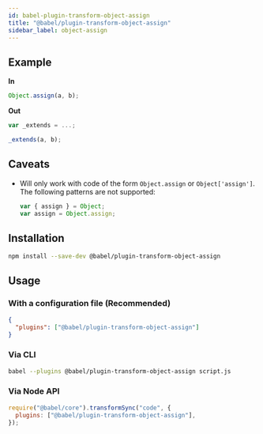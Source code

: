 ```yaml
---
id: babel-plugin-transform-object-assign
title: "@babel/plugin-transform-object-assign"
sidebar_label: object-assign
---
```


## Example

**In**

```javascript
Object.assign(a, b);
```

**Out**

```javascript
var _extends = ...;

_extends(a, b);
```

## Caveats

- Will only work with code of the form `Object.assign` or `Object['assign']`. The following patterns are not supported:

  ```javascript
  var { assign } = Object;
  var assign = Object.assign;
  ```

## Installation

```sh
npm install --save-dev @babel/plugin-transform-object-assign
```

## Usage

### With a configuration file (Recommended)

```json
{
  "plugins": ["@babel/plugin-transform-object-assign"]
}
```

### Via CLI

```sh
babel --plugins @babel/plugin-transform-object-assign script.js
```

### Via Node API

```javascript
require("@babel/core").transformSync("code", {
  plugins: ["@babel/plugin-transform-object-assign"],
});
```
